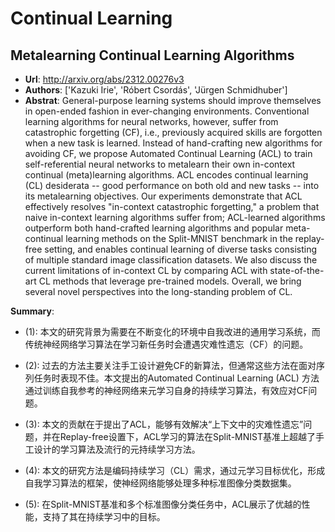 # Continual Learning
## Metalearning Continual Learning Algorithms
- **Url**: http://arxiv.org/abs/2312.00276v3
- **Authors**: ['Kazuki Irie', 'Róbert Csordás', 'Jürgen Schmidhuber']
- **Abstrat**: General-purpose learning systems should improve themselves in open-ended fashion in ever-changing environments. Conventional learning algorithms for neural networks, however, suffer from catastrophic forgetting (CF), i.e., previously acquired skills are forgotten when a new task is learned. Instead of hand-crafting new algorithms for avoiding CF, we propose Automated Continual Learning (ACL) to train self-referential neural networks to metalearn their own in-context continual (meta)learning algorithms. ACL encodes continual learning (CL) desiderata -- good performance on both old and new tasks -- into its metalearning objectives. Our experiments demonstrate that ACL effectively resolves "in-context catastrophic forgetting," a problem that naive in-context learning algorithms suffer from; ACL-learned algorithms outperform both hand-crafted learning algorithms and popular meta-continual learning methods on the Split-MNIST benchmark in the replay-free setting, and enables continual learning of diverse tasks consisting of multiple standard image classification datasets. We also discuss the current limitations of in-context CL by comparing ACL with state-of-the-art CL methods that leverage pre-trained models. Overall, we bring several novel perspectives into the long-standing problem of CL.


**Summary**: 

- (1): 本文的研究背景为需要在不断变化的环境中自我改进的通用学习系统，而传统神经网络学习算法在学习新任务时会遭遇灾难性遗忘（CF）的问题。

- (2): 过去的方法主要关注手工设计避免CF的新算法，但通常这些方法在面对序列任务时表现不佳。本文提出的Automated Continual Learning (ACL) 方法通过训练自我参考的神经网络来元学习自身的持续学习算法，有效应对CF问题。

- (3): 本文的贡献在于提出了ACL，能够有效解决“上下文中的灾难性遗忘”问题，并在Replay-free设置下，ACL学习的算法在Split-MNIST基准上超越了手工设计的学习算法及流行的元持续学习方法。

- (4): 本文的研究方法是编码持续学习（CL）需求，通过元学习目标优化，形成自我学习算法的框架，使神经网络能够处理多种标准图像分类数据集。

- (5): 在Split-MNIST基准和多个标准图像分类任务中，ACL展示了优越的性能，支持了其在持续学习中的目标。

